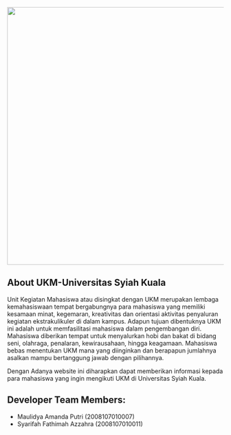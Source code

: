 <section id="lokal">
<img src="\images\logo.png" width="600">

## About UKM-Universitas Syiah Kuala

Unit Kegiatan Mahasiswa atau disingkat dengan UKM merupakan lembaga kemahasiswaan tempat bergabungnya para mahasiswa yang memiliki kesamaan minat, kegemaran, kreativitas dan orientasi aktivitas penyaluran kegiatan ekstrakulikuler di dalam kampus. Adapun tujuan dibentuknya UKM ini adalah untuk memfasilitasi mahasiswa dalam pengembangan diri. Mahasiswa diberikan tempat untuk menyalurkan hobi dan bakat di bidang seni, olahraga, penalaran, kewirausahaan, hingga keagamaan. Mahasiswa bebas menentukan UKM mana yang diinginkan dan berapapun jumlahnya asalkan mampu bertanggung jawab dengan pilihannya.

Dengan Adanya website ini diharapkan dapat memberikan informasi kepada para mahasiswa yang ingin mengikuti UKM di Universitas Syiah Kuala.

## Developer Team Members:

- Maulidya Amanda Putri (2008107010007)
- Syarifah Fathimah Azzahra (2008107010011)
